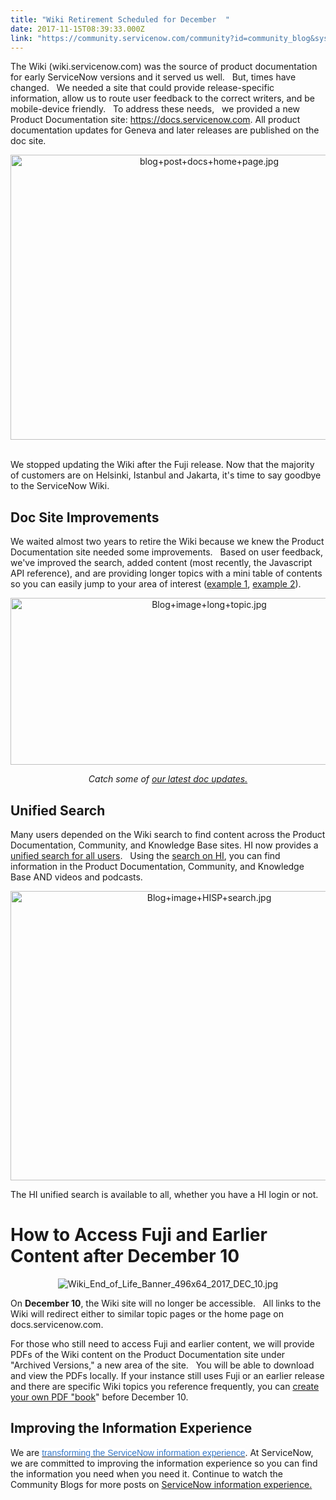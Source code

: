 ```yaml
---
title: "Wiki Retirement Scheduled for December  "
date: 2017-11-15T08:39:33.000Z
link: "https://community.servicenow.com/community?id=community_blog&sys_id=709ceae1dbd0dbc01dcaf3231f9619dc"
---
```

<p>The Wiki (wiki.servicenow.com) was the source of product documentation for early ServiceNow versions and it served us well.   But, times have changed.   We needed a site that could provide release-specific information, allow us to route user feedback to the correct writers, and be mobile-device friendly.   To address these needs,   we provided a new Product Documentation site: <a title="ocs.servicenow.com/" href="https://docs.servicenow.com/">https://docs.servicenow.com</a>. All product documentation updates for Geneva and later releases are published on the doc site.</p><p style="text-align: center;"><img   alt="blog+post+docs+home+page.jpg" class="image-5 jive-image" src="cbf1ff3ddb5c1fc068c1fb651f9619e9.iix" style="width: 620px; height: 456px;"/>                                                       </p><p></p><p>We stopped updating the Wiki after the Fuji release. Now that the majority of customers are on Helsinki, Istanbul and Jakarta, it's time to say goodbye to the ServiceNow Wiki.</p><p></p><h2>Doc Site Improvements</h2><p>We waited almost two years to retire the Wiki because we knew the Product Documentation site needed some improvements.   Based on user feedback, we've improved the search, added content (most recently, the Javascript API reference), and are providing longer topics with a mini table of contents so you can easily jump to your area of interest (<a title="ocs.servicenow.com/bundle/jakarta-release-notes/page/release-notes/upgrades/reference/r-upgrade-to-jakarta.html" href="https://docs.servicenow.com/bundle/jakarta-release-notes/page/release-notes/upgrades/reference/r-upgrade-to-jakarta.html">example 1</a>, <a title="ocs.servicenow.com/bundle/jakarta-servicenow-platform/page/script/general-scripting/concept/c_SyntaxEditor.html" href="https://docs.servicenow.com/bundle/jakarta-servicenow-platform/page/script/general-scripting/concept/c_SyntaxEditor.html">example 2</a>).</p><p style="text-align: center;"><img   alt="Blog+image+long+topic.jpg" class="image-6 jive-image" src="5c7325c6db1cd304b322f4621f9619da.iix" style="width: 620px; height: 267px;"/></p><p></p><p style="text-align: center;"><em>Catch some of <a title="" _jive_internal="true" href="/community?id=community_blog&sys_id=b04daee5dbd0dbc01dcaf3231f961993">our latest doc updates.</a></em></p><h2>Unified Search</h2><p>Many users depended on the Wiki search to find content across the Product Documentation, Community, and Knowledge Base sites. HI now provides a <a title="" _jive_internal="true" href="/community?id=community_blog&sys_id=566c6ea1dbd0dbc01dcaf3231f96195b">unified search for all users</a>.   Using the <a title="" _jive_internal="true" href="https://hi.service-now.com/hisp?id=hisp_search">search on HI</a>, you can find information in the Product Documentation, Community, and Knowledge Base AND videos and podcasts.</p><p style="text-align: center;"><img   alt="Blog+image+HISP+search.jpg" class="image-7 jive-image" src="2e0bb002db1c9304b322f4621f9619ef.iix" style="width: 620px; height: 463px;"/></p><p></p><p>The HI unified search is available to all, whether you have a HI login or not.</p><p></p><h1>How to Access Fuji and Earlier Content after December 10</h1><p style="text-align: center;"><img   alt="Wiki_End_of_Life_Banner_496x64_2017_DEC_10.jpg" class="image-3 jive-image" src="e173948adb949fc068c1fb651f9619cb.iix"/></p><p>On <strong>December 10</strong>, the Wiki site will no longer be accessible.   All links to the Wiki will redirect either to similar topic pages or the home page on docs.servicenow.com.</p><p></p><p>For those who still need to access Fuji and earlier content, we will provide PDFs of the Wiki content on the Product Documentation site under "Archived Versions," a new area of the site.   You will be able to download and view the PDFs locally. If your instance still uses Fuji or an earlier release and there are specific Wiki topics you reference frequently, you can <a title="i.service-now.com/kb_view.do?sysparm_article=KB0639424" href="https://hi.service-now.com/kb_view.do?sysparm_article=KB0639424">create your own PDF "book</a>" before December 10.</p><p></p><h2>Improving the Information Experience</h2><p>We are <a _jive_internal="true" href="/community?id=community_blog&sys_id=cb0e2e2ddbd0dbc01dcaf3231f961984"><span style="font-size: 10.5pt; font-family: Arial; color: #3778c7; background: white;"> transforming the ServiceNow information experience</span></a>. At ServiceNow, we are committed to improving the information experience so you can find the information you need when you need it. Continue to watch the Community Blogs for more posts on <a title="" _jive_internal="true" href="/content?filterID=all~objecttype~objecttype%5Bblogpost%5D&amp;filterID=all~tag%5Bservicenow+information+experience%5D">ServiceNow information experience.</a></p>
